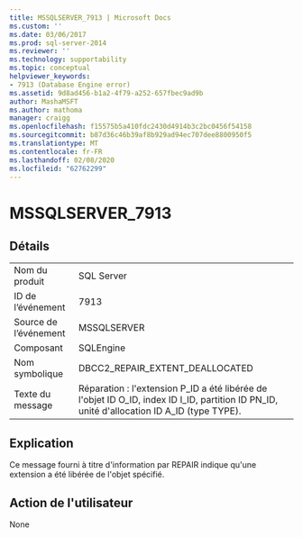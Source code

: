 ```yaml
---
title: MSSQLSERVER_7913 | Microsoft Docs
ms.custom: ''
ms.date: 03/06/2017
ms.prod: sql-server-2014
ms.reviewer: ''
ms.technology: supportability
ms.topic: conceptual
helpviewer_keywords:
- 7913 (Database Engine error)
ms.assetid: 9d8ad456-b1a2-4f79-a252-657fbec9ad9b
author: MashaMSFT
ms.author: mathoma
manager: craigg
ms.openlocfilehash: f15575b5a410fdc2430d4914b3c2bc0456f54158
ms.sourcegitcommit: b87d36c46b39af8b929ad94ec707dee8800950f5
ms.translationtype: MT
ms.contentlocale: fr-FR
ms.lasthandoff: 02/08/2020
ms.locfileid: "62762299"
---
```

# <a name="mssqlserver_7913"></a>MSSQLSERVER_7913
    
## <a name="details"></a>Détails  
  
|||  
|-|-|  
|Nom du produit|SQL Server|  
|ID de l’événement|7913|  
|Source de l’événement|MSSQLSERVER|  
|Composant|SQLEngine|  
|Nom symbolique|DBCC2_REPAIR_EXTENT_DEALLOCATED|  
|Texte du message|Réparation : l'extension P_ID a été libérée de l'objet ID O_ID, index ID I_ID, partition ID PN_ID, unité d'allocation ID A_ID (type TYPE).|  
  
## <a name="explanation"></a>Explication  
 Ce message fourni à titre d'information par REPAIR indique qu'une extension a été libérée de l'objet spécifié.  
  
## <a name="user-action"></a>Action de l'utilisateur  
 None  
  
  
